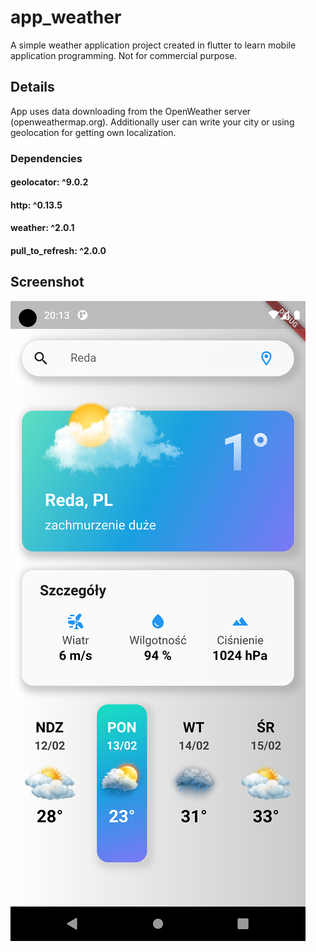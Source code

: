 # app_weather

A simple weather application project created in flutter to learn mobile application programming. Not for commercial purpose.

## Details

App uses data downloading from the OpenWeather server (openweathermap.org).
Additionally user can write your city or using geolocation for getting own localization.

### Dependencies

  #### geolocator: ^9.0.2
  #### http: ^0.13.5
  #### weather: ^2.0.1
  #### pull_to_refresh: ^2.0.0

## Screenshot
  ![image](https://github.com/lukiszp/app_weather/blob/main/weather_app.png?raw=true)